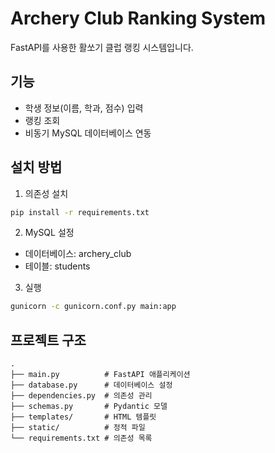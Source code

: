 # Archery Club Ranking System

FastAPI를 사용한 활쏘기 클럽 랭킹 시스템입니다.

## 기능

- 학생 정보(이름, 학과, 점수) 입력
- 랭킹 조회
- 비동기 MySQL 데이터베이스 연동

## 설치 방법

1. 의존성 설치
```bash
pip install -r requirements.txt
```

2. MySQL 설정
- 데이터베이스: archery_club
- 테이블: students

3. 실행
```bash
gunicorn -c gunicorn.conf.py main:app
```

## 프로젝트 구조

```
.
├── main.py          # FastAPI 애플리케이션
├── database.py      # 데이터베이스 설정
├── dependencies.py  # 의존성 관리
├── schemas.py       # Pydantic 모델
├── templates/       # HTML 템플릿
├── static/          # 정적 파일
└── requirements.txt # 의존성 목록
```
